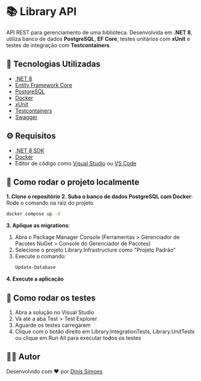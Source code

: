 # 📚 Library API

API REST para gerenciamento de uma biblioteca. Desenvolvida em **.NET 8**, utiliza banco de dados **PostgreSQL**, **EF Core**, testes unitários com **xUnit** e testes de integração com **Testcontainers**.

## 🧰 Tecnologias Utilizadas

- [.NET 8](https://dotnet.microsoft.com/)
- [Entity Framework Core](https://learn.microsoft.com/ef/core)
- [PostgreSQL](https://www.postgresql.org/)
- [Docker](https://www.docker.com/)
- [xUnit](https://xunit.net/)
- [Testcontainers](https://dotnet.testcontainers.org/)
- [Swagger](https://swagger.io/)

## ⚙️ Requisitos

- [.NET 8 SDK](https://dotnet.microsoft.com/en-us/download/dotnet/8.0)
- [Docker](https://www.docker.com/products/docker-desktop)
- Editor de código como [Visual Studio](https://visualstudio.microsoft.com/) ou [VS Code](https://code.visualstudio.com/)

## 🚀 Como rodar o projeto localmente

**1. Clone o repositório**
**2. Suba o banco de dados PostgreSQL com Docker**: Rode o comando na raiz do projeto
```bash
docker compose up -d
```
**3. Aplique as migrations**:

1. Abra o Package Manager Console (Ferramentas > Gerenciador de Pacotes NuGet > Console do Gerenciador de Pacotes)
2. Selecione o projeto Library.Infrastructure como "Projeto Padrão"
3. Execute o comando:
   ```bash
   Update-Database
   ```
**4. Execute a aplicação**

## 🧪 Como rodar os testes
1. Abra a solução no Visual Studio
2. Vá até a aba Test > Test Explorer
3. Aguarde os testes carregarem
4. Clique com o botão direito em Library.IntegrationTests, Library.UnitTests ou clique em Run All para executar todos os testes

## 🧑‍💻 Autor
Desenvolvido com ❤️ por [Dinis Simoes](https://www.linkedin.com/in/dinis-f-simoes/)
